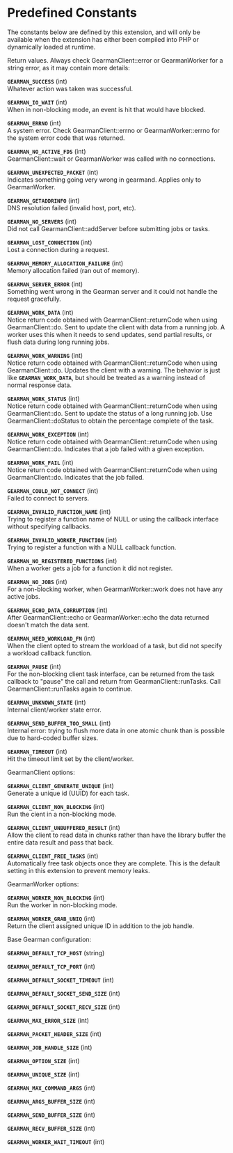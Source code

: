 Predefined Constants
====================

The constants below are defined by this extension, and will only be
available when the extension has either been compiled into PHP or
dynamically loaded at runtime.

Return values. Always check <span
class="methodname">GearmanClient::error</span> or <span
class="methodname">GearmanWorker</span> for a string error, as it may
contain more details:

**`GEARMAN_SUCCESS`** (<span class="type">int</span>)  
<span class="simpara"> Whatever action was taken was successful. </span>

**`GEARMAN_IO_WAIT`** (<span class="type">int</span>)  
<span class="simpara"> When in non-blocking mode, an event is hit that
would have blocked. </span>

**`GEARMAN_ERRNO`** (<span class="type">int</span>)  
<span class="simpara"> A system error. Check <span
class="methodname">GearmanClient::errno</span> or <span
class="methodname">GearmanWorker::errno</span> for the system error code
that was returned. </span>

**`GEARMAN_NO_ACTIVE_FDS`** (<span class="type">int</span>)  
<span class="simpara"> <span
class="methodname">GearmanClient::wait</span> or <span
class="methodname">GearmanWorker</span> was called with no connections.
</span>

**`GEARMAN_UNEXPECTED_PACKET`** (<span class="type">int</span>)  
<span class="simpara"> Indicates something going very wrong in gearmand.
Applies only to <span class="classname">GearmanWorker</span>. </span>

**`GEARMAN_GETADDRINFO`** (<span class="type">int</span>)  
<span class="simpara"> DNS resolution failed (invalid host, port, etc).
</span>

**`GEARMAN_NO_SERVERS`** (<span class="type">int</span>)  
<span class="simpara"> Did not call <span
class="methodname">GearmanClient::addServer</span> before submitting
jobs or tasks. </span>

**`GEARMAN_LOST_CONNECTION`** (<span class="type">int</span>)  
<span class="simpara"> Lost a connection during a request. </span>

**`GEARMAN_MEMORY_ALLOCATION_FAILURE`** (<span class="type">int</span>)  
<span class="simpara"> Memory allocation failed (ran out of memory).
</span>

**`GEARMAN_SERVER_ERROR`** (<span class="type">int</span>)  
<span class="simpara"> Something went wrong in the Gearman server and it
could not handle the request gracefully. </span>

**`GEARMAN_WORK_DATA`** (<span class="type">int</span>)  
<span class="simpara"> Notice return code obtained with <span
class="methodname">GearmanClient::returnCode</span> when using <span
class="methodname">GearmanClient::do</span>. Sent to update the client
with data from a running job. A worker uses this when it needs to send
updates, send partial results, or flush data during long running jobs.
</span>

**`GEARMAN_WORK_WARNING`** (<span class="type">int</span>)  
<span class="simpara"> Notice return code obtained with <span
class="methodname">GearmanClient::returnCode</span> when using <span
class="methodname">GearmanClient::do</span>. Updates the client with a
warning. The behavior is just like **`GEARMAN_WORK_DATA`**, but should
be treated as a warning instead of normal response data. </span>

**`GEARMAN_WORK_STATUS`** (<span class="type">int</span>)  
<span class="simpara"> Notice return code obtained with <span
class="methodname">GearmanClient::returnCode</span> when using <span
class="methodname">GearmanClient::do</span>. Sent to update the status
of a long running job. Use <span
class="methodname">GearmanClient::doStatus</span> to obtain the
percentage complete of the task. </span>

**`GEARMAN_WORK_EXCEPTION`** (<span class="type">int</span>)  
<span class="simpara"> Notice return code obtained with <span
class="methodname">GearmanClient::returnCode</span> when using <span
class="methodname">GearmanClient::do</span>. Indicates that a job failed
with a given exception. </span>

**`GEARMAN_WORK_FAIL`** (<span class="type">int</span>)  
<span class="simpara"> Notice return code obtained with <span
class="methodname">GearmanClient::returnCode</span> when using <span
class="methodname">GearmanClient::do</span>. Indicates that the job
failed. </span>

**`GEARMAN_COULD_NOT_CONNECT`** (<span class="type">int</span>)  
<span class="simpara"> Failed to connect to servers. </span>

**`GEARMAN_INVALID_FUNCTION_NAME`** (<span class="type">int</span>)  
<span class="simpara"> Trying to register a function name of NULL or
using the callback interface without specifying callbacks. </span>

**`GEARMAN_INVALID_WORKER_FUNCTION`** (<span class="type">int</span>)  
<span class="simpara"> Trying to register a function with a NULL
callback function. </span>

**`GEARMAN_NO_REGISTERED_FUNCTIONS`** (<span class="type">int</span>)  
<span class="simpara"> When a worker gets a job for a function it did
not register. </span>

**`GEARMAN_NO_JOBS`** (<span class="type">int</span>)  
<span class="simpara"> For a non-blocking worker, when <span
class="methodname">GearmanWorker::work</span> does not have any active
jobs. </span>

**`GEARMAN_ECHO_DATA_CORRUPTION`** (<span class="type">int</span>)  
<span class="simpara"> After <span
class="methodname">GearmanClient::echo</span> or <span
class="methodname">GearmanWorker::echo</span> the data returned doesn't
match the data sent. </span>

**`GEARMAN_NEED_WORKLOAD_FN`** (<span class="type">int</span>)  
<span class="simpara"> When the client opted to stream the workload of a
task, but did not specify a workload callback function. </span>

**`GEARMAN_PAUSE`** (<span class="type">int</span>)  
<span class="simpara"> For the non-blocking client task interface, can
be returned from the task callback to "pause" the call and return from
<span class="methodname">GearmanClient::runTasks</span>. Call <span
class="methodname">GearmanClient::runTasks</span> again to continue.
</span>

**`GEARMAN_UNKNOWN_STATE`** (<span class="type">int</span>)  
<span class="simpara"> Internal client/worker state error. </span>

**`GEARMAN_SEND_BUFFER_TOO_SMALL`** (<span class="type">int</span>)  
<span class="simpara"> Internal error: trying to flush more data in one
atomic chunk than is possible due to hard-coded buffer sizes. </span>

**`GEARMAN_TIMEOUT`** (<span class="type">int</span>)  
<span class="simpara"> Hit the timeout limit set by the client/worker.
</span>

<span class="classname">GearmanClient</span> options:

**`GEARMAN_CLIENT_GENERATE_UNIQUE`** (<span class="type">int</span>)  
<span class="simpara"> Generate a unique id (UUID) for each task.
</span>

**`GEARMAN_CLIENT_NON_BLOCKING`** (<span class="type">int</span>)  
<span class="simpara"> Run the cient in a non-blocking mode. </span>

**`GEARMAN_CLIENT_UNBUFFERED_RESULT`** (<span class="type">int</span>)  
<span class="simpara"> Allow the client to read data in chunks rather
than have the library buffer the entire data result and pass that back.
</span>

**`GEARMAN_CLIENT_FREE_TASKS`** (<span class="type">int</span>)  
<span class="simpara"> Automatically free task objects once they are
complete. This is the default setting in this extension to prevent
memory leaks. </span>

<span class="classname">GearmanWorker</span> options:

**`GEARMAN_WORKER_NON_BLOCKING`** (<span class="type">int</span>)  
<span class="simpara"> Run the worker in non-blocking mode. </span>

**`GEARMAN_WORKER_GRAB_UNIQ`** (<span class="type">int</span>)  
<span class="simpara"> Return the client assigned unique ID in addition
to the job handle. </span>

Base Gearman configuration:

**`GEARMAN_DEFAULT_TCP_HOST`** (<span class="type">string</span>)  
<span class="simpara"> </span>

**`GEARMAN_DEFAULT_TCP_PORT`** (<span class="type">int</span>)  
<span class="simpara"> </span>

**`GEARMAN_DEFAULT_SOCKET_TIMEOUT`** (<span class="type">int</span>)  
<span class="simpara"> </span>

**`GEARMAN_DEFAULT_SOCKET_SEND_SIZE`** (<span class="type">int</span>)  
<span class="simpara"> </span>

**`GEARMAN_DEFAULT_SOCKET_RECV_SIZE`** (<span class="type">int</span>)  
<span class="simpara"> </span>

**`GEARMAN_MAX_ERROR_SIZE`** (<span class="type">int</span>)  
<span class="simpara"> </span>

**`GEARMAN_PACKET_HEADER_SIZE`** (<span class="type">int</span>)  
<span class="simpara"> </span>

**`GEARMAN_JOB_HANDLE_SIZE`** (<span class="type">int</span>)  
<span class="simpara"> </span>

**`GEARMAN_OPTION_SIZE`** (<span class="type">int</span>)  
<span class="simpara"> </span>

**`GEARMAN_UNIQUE_SIZE`** (<span class="type">int</span>)  
<span class="simpara"> </span>

**`GEARMAN_MAX_COMMAND_ARGS`** (<span class="type">int</span>)  
<span class="simpara"> </span>

**`GEARMAN_ARGS_BUFFER_SIZE`** (<span class="type">int</span>)  
<span class="simpara"> </span>

**`GEARMAN_SEND_BUFFER_SIZE`** (<span class="type">int</span>)  
<span class="simpara"> </span>

**`GEARMAN_RECV_BUFFER_SIZE`** (<span class="type">int</span>)  
<span class="simpara"> </span>

**`GEARMAN_WORKER_WAIT_TIMEOUT`** (<span class="type">int</span>)  
<span class="simpara"> </span>
